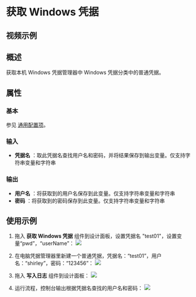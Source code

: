 # 获取 Windows 凭据

## 视频示例

## 概述

获取本机 Windows 凭据管理器中 Windows 凭据分类中的普通凭据。

## 属性

### 基本

参见 [通用配置项](../Appendix/CommonConfigurationItems.md)。

### 输入

- **凭据名** ：取此凭据名查找用户名和密码，并将结果保存到输出变量。仅支持字符串变量和字符串

### 输出

- **用户名** ：将获取到的用户名保存到此变量。仅支持字符串变量和字符串
- **密码** ：将获取到的密码保存到此变量。仅支持字符串变量和字符串

## 使用示例

1. 拖入 **获取 Windows 凭据** 组件到设计面板，设置凭据名 "test01"，设置变量“pwd”，“userName”：
![](https://docimages.blob.core.chinacloudapi.cn/images/Activities/getWindows-1.png)

2. 在电脑凭据管理器里新建一个普通凭据，凭据名：“test01”，用户名：“shirley”，密码：“123456”：
![](https://docimages.blob.core.chinacloudapi.cn/images/Activities/getWindows-2.png)

3. 拖入 **写入日志** 组件到设计面板：
![](https://docimages.blob.core.chinacloudapi.cn/images/Activities/getWindows-3.png)

4. 运行流程，控制台输出根据凭据名查找的用户名和密码：
![](https://docimages.blob.core.chinacloudapi.cn/images/Activities/getWindows-4.png)
